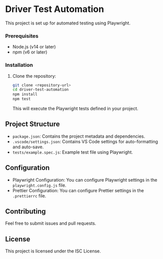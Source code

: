 # Driver Test Automation

This project is set up for automated testing using Playwright.

### Prerequisites

- Node.js (v14 or later)
- npm (v6 or later)

### Installation

1. Clone the repository:

   ```sh
   git clone <repository-url>
   cd driver-test-automation
   npm install
   npm test
   ```

   This will execute the Playwright tests defined in your project.

## Project Structure

- `package.json`: Contains the project metadata and dependencies.
- `.vscode/settings.json`: Contains VS Code settings for auto-formatting and auto-save.
- `tests/example.spec.js`: Example test file using Playwright.

## Configuration

- Playwright Configuration: You can configure Playwright settings in the `playwright.config.js` file.
- Prettier Configuration: You can configure Prettier settings in the `.prettierrc` file.

## Contributing

Feel free to submit issues and pull requests.

## License

This project is licensed under the ISC License.
